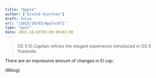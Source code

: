 ```yaml
---
title: "Apple"
author: ["Eivind Hjertnes"]
draft: false
url: "/2015/10/03/Apple/671"
type: "post"
date: 2015-10-03T02:00:00+02:00
---
```


> OS X El Capitan refines the elegant experience introduced in OS X
> Yosemite.

There are an impressive amount of changes in El cap.

(#blog)

